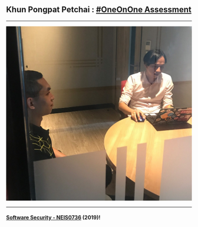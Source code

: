 ## Khun **Pongpat Petchai** : [#OneOnOne Assessment](../OneOnOne)

---

![](PongpatP.jpg "Pongpat Petchai")

---

#### **[Software Security - NEIS0736](../) (2019)**!